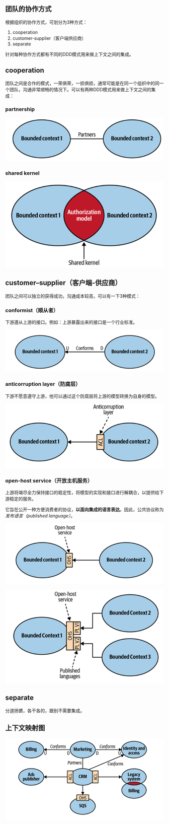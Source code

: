 ## 团队的协作方式

根据组织的协作方式，可划分为3种方式：

1. cooperation
2. customer-supplier（客户端供应商）
3. separate

针对每种协作方式都有不同的DDD模式用来做上下文之间的集成。



## cooperation

团队之间是合作的模式，一荣俱荣，一损俱损，通常可能是在同一个组织中的同一个团队，沟通非常顺畅的情况下。可以有两种DDD模式用来做上下文之间的集成：

### partnership

![image-20240406180930548](assets/%E9%99%90%E7%95%8C%E4%B8%8A%E4%B8%8B%E6%96%87%E9%9B%86%E6%88%90/image-20240406180930548.png)

### shared kernel

![image-20240406180943863](assets/%E9%99%90%E7%95%8C%E4%B8%8A%E4%B8%8B%E6%96%87%E9%9B%86%E6%88%90/image-20240406180943863.png)



## customer–supplier（客户端-供应商）

团队之间可以独立的获得成功，沟通成本较高，可以有一下3种模式：

### conformist（顺从者）

下游遵从上游的接口。例如：上游暴露出来的接口是一个行业标准。

![image-20240406180746481](assets/%E9%99%90%E7%95%8C%E4%B8%8A%E4%B8%8B%E6%96%87%E9%9B%86%E6%88%90/image-20240406180746481.png)

### anticorruption layer（防腐层）

下游不愿意遵守上游，他可以通过这个防腐层将上游的模型转换为自身的模型。

![image-20240406180910124](assets/%E9%99%90%E7%95%8C%E4%B8%8A%E4%B8%8B%E6%96%87%E9%9B%86%E6%88%90/image-20240406180910124.png)



### open-host service（开放主机服务）

上游将竭尽全力保持接口的稳定性，将模型的实现和接口进行解耦合，以提供给下游稳定的服务。

它旨在公开一种方便消费者的协议，**以面向集成的语言表达**。因此，公共协议称为*发布语言（published language）*。

![image-20240406181518544](assets/%E9%99%90%E7%95%8C%E4%B8%8A%E4%B8%8B%E6%96%87%E9%9B%86%E6%88%90/image-20240406181518544.png)

![image-20240406182022344](assets/%E9%99%90%E7%95%8C%E4%B8%8A%E4%B8%8B%E6%96%87%E9%9B%86%E6%88%90/image-20240406182022344.png)



## separate

分道扬镳，各干各的，跟别不需要集成。



## 上下文映射图

![image-20240406182942370](assets/%E9%99%90%E7%95%8C%E4%B8%8A%E4%B8%8B%E6%96%87%E9%9B%86%E6%88%90/image-20240406182942370.png)